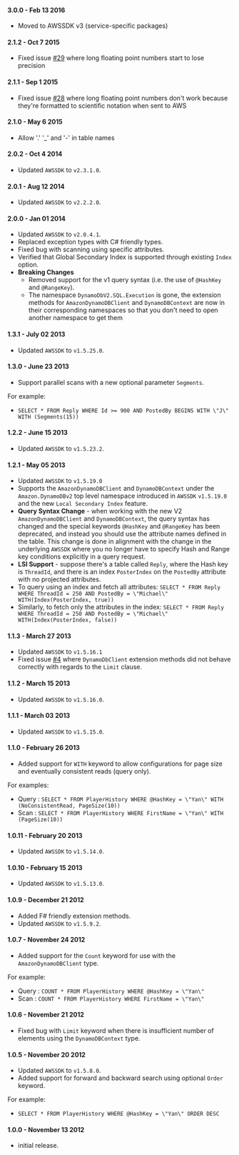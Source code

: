 #### 3.0.0 - Feb 13 2016
* Moved to AWSSDK v3 (service-specific packages)

#### 2.1.2 - Oct 7 2015
* Fixed issue [#29](https://github.com/theburningmonk/DynamoDb.SQL/issues/29) where long floating point numbers start to lose precision

#### 2.1.1 - Sep 1 2015
* Fixed issue [#28](https://github.com/theburningmonk/DynamoDb.SQL/issues/28) where
  long floating point numbers don't work because they're formatted to scientific
  notation when sent to AWS
  
#### 2.1.0 - May 6 2015
* Allow '.' '_' and '-' in table names

#### 2.0.2 - Oct 4 2014
* Updated `AWSSDK` to `v2.3.1.0`.

#### 2.0.1 - Aug 12 2014
* Updated `AWSSDK` to `v2.2.2.0`.

#### 2.0.0 - Jan 01 2014
* Updated `AWSSDK` to `v2.0.4.1`.
* Replaced exception types with C# friendly types.
* Fixed bug with scanning using specific attributes.
* Verified that Global Secondary Index is supported through existing `Index` option.
* **Breaking Changes**
	* Removed support for the v1 query syntax (i.e. the use of `@HashKey` and `@RangeKey`).
	* The namespace `DynamoDbV2.SQL.Execution` is gone, the extension methods for `AmazonDynamoDBClient` and `DynamoDBContext` are now in their corresponding namespaces so that you don't need to open another namespace to get them	

#### 1.3.1 - July 02 2013
* Updated `AWSSDK` to `v1.5.25.0`.

#### 1.3.0 - June 23 2013
* Support parallel scans with a new optional parameter `Segments`. 

For example:
* `SELECT * FROM Reply WHERE Id >= 900 AND PostedBy BEGINS WITH \"J\" WITH (Segments(15))`

#### 1.2.2 - June 15 2013
* Updated `AWSSDK` to `v1.5.23.2`.

#### 1.2.1 - May 05 2013
* Updated `AWSSDK` to `v1.5.19.0`
* Supports the `AmazonDynamoDBClient` and `DynamoDBContext` under the `Amazon.DynamoDBv2` 
top level namespace introduced in `AWSSDK` `v1.5.19.0` and the new `Local Secondary Index` feature.
* **Query Syntax Change** - when working with the new V2 `AmazonDynamoDBClient` and 
`DynamoDBContext`, the query syntax has changed and the special keywords `@HashKey` and `@RangeKey` 
has been deprecated, and instead you should use the attribute names defined in the table. 
This change is done in alignment with the change in the underlying `AWSSDK` where you no longer 
have to specify Hash and Range key conditions explicitly in a query request.
* **LSI Support** - suppose there's a table called `Reply`, where the Hash key is `ThreadId`, and 
there is an index `PosterIndex` on the `PostedBy` attribute with no projected attributes.
* To query using an index and fetch all attributes:
`SELECT * FROM Reply WHERE ThreadId = 250 AND PostedBy = \"Michael\" WITH(Index(PosterIndex, true))`
* Similarly, to fetch only the attributes in the index:
`SELECT * FROM Reply WHERE ThreadId = 250 AND PostedBy = \"Michael\" WITH(Index(PosterIndex, false))`

#### 1.1.3 - March 27 2013
* Updated `AWSSDK` to `v1.5.16.1`
* Fixed issue [#4](https://github.com/theburningmonk/DynamoDb.SQL/issues/4) where 
`DynamoDbClient` extension methods did not behave correctly with regards to the `Limit` clause.

#### 1.1.2 - March 15 2013
* Updated `AWSSDK` to `v1.5.16.0`.

#### 1.1.1 - March 03 2013
* Updated `AWSSDK` to `v1.5.15.0`.

#### 1.1.0 - February 26 2013
* Added support for `WITH` keyword to allow configurations for page size and eventually 
consistent reads (query only).

For examples:
* Query : `SELECT * FROM PlayerHistory WHERE @HashKey = \"Yan\" WITH (NoConsistentRead, PageSize(10))`
* Scan  : `SELECT * FROM PlayerHistory WHERE FirstName = \"Yan\" WITH (PageSize(10))`

#### 1.0.11 - February 20 2013
* Updated `AWSSDK` to `v1.5.14.0`.

#### 1.0.10 - February 15 2013
* Updated `AWSSDK` to `v1.5.13.0`.

#### 1.0.9 - December 21 2012
* Added F# friendly extension methods.
* Updated `AWSSDK` to `v1.5.9.2`.

#### 1.0.7 - November 24 2012
* Added support for the `Count` keyword for use with the `AmazonDynamoDBClient` type.

For example:
* Query : `COUNT * FROM PlayerHistory WHERE @HashKey = \"Yan\"`
* Scan  : `COUNT * FROM PlayerHistory WHERE FirstName = \"Yan\"`

#### 1.0.6 - November 21 2012
* Fixed bug with `Limit` keyword when there is insufficient number of elements using 
the `DynamoDBContext` type.

#### 1.0.5 - November 20 2012
* Updated `AWSSDK` to `v1.5.8.0`.
* Added support for forward and backward search using optional `Order` keyword.

For example: 
* `SELECT * FROM PlayerHistory WHERE @HashKey = \"Yan\" ORDER DESC`

#### 1.0.0 - November 13 2012
* initial release.